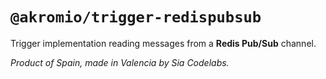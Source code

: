 # `@akromio/trigger-redispubsub`

Trigger implementation reading messages from a **Redis Pub/Sub** channel.

_Product of Spain, made in Valencia by Sia Codelabs._
